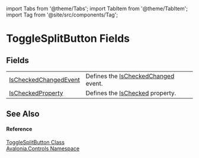 import Tabs from '@theme/Tabs'; 
import TabItem from '@theme/TabItem'; 
import Tag from '@site/src/components/Tag'; 

# ToggleSplitButton Fields




## Fields
<table>
<tr>
<td><a href="F_Avalonia_Controls_ToggleSplitButton_IsCheckedChangedEvent">IsCheckedChangedEvent</a></td>
<td>Defines the <a href="E_Avalonia_Controls_ToggleSplitButton_IsCheckedChanged">IsCheckedChanged</a> event.</td>
</tr>
<tr>
<td><a href="F_Avalonia_Controls_ToggleSplitButton_IsCheckedProperty">IsCheckedProperty</a></td>
<td>Defines the <a href="P_Avalonia_Controls_ToggleSplitButton_IsChecked">IsChecked</a> property.</td>
</tr>
</table>

## See Also


#### Reference
<a href="T_Avalonia_Controls_ToggleSplitButton">ToggleSplitButton Class</a>  
<a href="N_Avalonia_Controls">Avalonia.Controls Namespace</a>  
